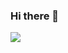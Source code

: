 ### Hi there 👋
<a href="버튼을 눌렀을 때 이동할 링크" target="_blank"><img src="https://img.shields.io/badge/My%20Notion-#000000?logo=notion&logoColor=#000000"/></a>

<!--
**MAHT1990/MAHT1990** is a ✨ _special_ ✨ repository because its `README.md` (this file) appears on your GitHub profile.

Here are some ideas to get you started:

- 🔭 I’m currently working on ...
- 🌱 I’m currently learning ...
- 👯 I’m looking to collaborate on ...
- 🤔 I’m looking for help with ...
- 💬 Ask me about ...
- 📫 How to reach me: ...
- 😄 Pronouns: ...
- ⚡ Fun fact: ...
-->
